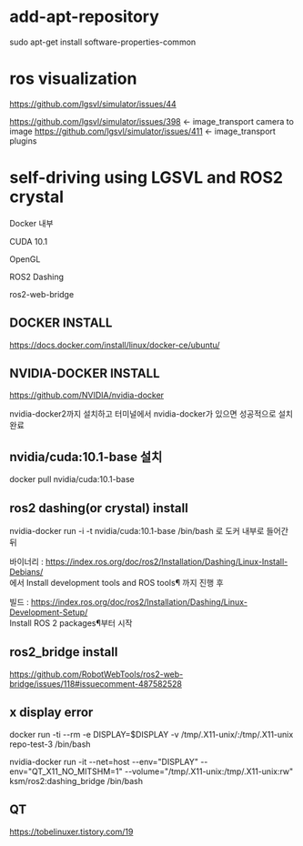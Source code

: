 # add-apt-repository
sudo apt-get install software-properties-common

# ros visualization
https://github.com/lgsvl/simulator/issues/44


https://github.com/lgsvl/simulator/issues/398 <- image_transport camera to image
https://github.com/lgsvl/simulator/issues/411 <- image_transport plugins

# self-driving using LGSVL and ROS2 crystal

Docker 내부


CUDA 10.1


OpenGL


ROS2 Dashing


ros2-web-bridge

## DOCKER INSTALL <br>

https://docs.docker.com/install/linux/docker-ce/ubuntu/

## NVIDIA-DOCKER INSTALL <br>

https://github.com/NVIDIA/nvidia-docker <br>

nvidia-docker2까지 설치하고 터미널에서 nvidia-docker가 있으면 성공적으로 설치 완료

## nvidia/cuda:10.1-base 설치

docker pull nvidia/cuda:10.1-base

## ros2 dashing(or crystal) install<br>



nvidia-docker run -i -t nvidia/cuda:10.1-base /bin/bash 로 도커 내부로 들어간 뒤

바이너리 : https://index.ros.org/doc/ros2/Installation/Dashing/Linux-Install-Debians/ <br>
에서 Install development tools and ROS tools¶ 까지 진행 후


빌드 : https://index.ros.org/doc/ros2/Installation/Dashing/Linux-Development-Setup/ <br>
Install ROS 2 packages¶부터 시작

## ros2_bridge install

https://github.com/RobotWebTools/ros2-web-bridge/issues/118#issuecomment-487582528


## x display error
docker run -ti --rm -e DISPLAY=$DISPLAY -v /tmp/.X11-unix/:/tmp/.X11-unix repo-test-3 /bin/bash

nvidia-docker run -it --net=host --env="DISPLAY" --env="QT_X11_NO_MITSHM=1" --volume="/tmp/.X11-unix:/tmp/.X11-unix:rw" ksm/ros2:dashing_bridge /bin/bash

## QT
https://tobelinuxer.tistory.com/19
